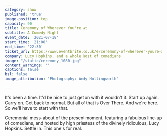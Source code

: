 ```yaml
---
category: show
published: 'true'
image-position: top
capacity: 90
title: Ceremony of Wherever You're At
subtitle: A Comedy Night
event_date: '2021-07-18'
start_time: '21:00'
end_time: '22:30'
ticket_url: https://www.eventbrite.co.uk/e/ceremony-of-wherever-youre-at-comedy-night-tickets-162588337093
company: Lucy Hopkins, and a whole host of comedians
image: "/static/ceremony_1080.jpg"
content_warnings: ''
captions: false
bsl: false
image_attribution: "Photography: Andy Hollingworth"

---
```

It's been a time. It'd be nice to just get on with it wouldn't it. Start up again. Carry on. Get back to normal. But all of that is Over There. And we're here. So we'll have to start with that.   
  
Ceremonial mess-about of the present moment, featuring a fabulous line-up of comedians, and hosted by high priestess of the divinely ridiculous, Lucy Hopkins. Settle in. This one's for real.